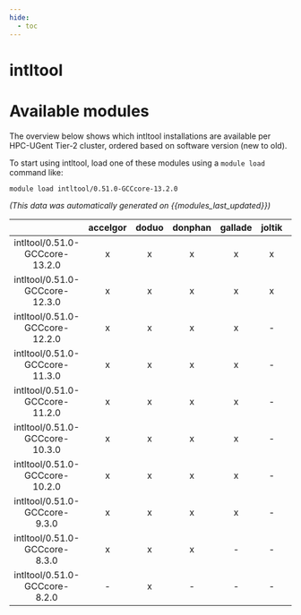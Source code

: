 ```yaml
---
hide:
  - toc
---
```


intltool
========

# Available modules


The overview below shows which intltool installations are available per HPC-UGent Tier-2 cluster, ordered based on software version (new to old).

To start using intltool, load one of these modules using a `module load` command like:

```shell
module load intltool/0.51.0-GCCcore-13.2.0
```

*(This data was automatically generated on {{modules_last_updated}})*  

| |accelgor|doduo|donphan|gallade|joltik|shinx|skitty|
| :---: | :---: | :---: | :---: | :---: | :---: | :---: | :---: |
|intltool/0.51.0-GCCcore-13.2.0|x|x|x|x|x|x|x|
|intltool/0.51.0-GCCcore-12.3.0|x|x|x|x|x|x|x|
|intltool/0.51.0-GCCcore-12.2.0|x|x|x|x|-|x|-|
|intltool/0.51.0-GCCcore-11.3.0|x|x|x|x|-|x|-|
|intltool/0.51.0-GCCcore-11.2.0|x|x|x|x|-|-|-|
|intltool/0.51.0-GCCcore-10.3.0|x|x|x|x|-|-|-|
|intltool/0.51.0-GCCcore-10.2.0|x|x|x|x|-|-|-|
|intltool/0.51.0-GCCcore-9.3.0|x|x|x|x|-|-|-|
|intltool/0.51.0-GCCcore-8.3.0|x|x|x|-|-|-|-|
|intltool/0.51.0-GCCcore-8.2.0|-|x|-|-|-|-|-|
